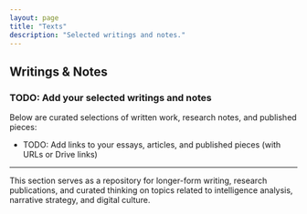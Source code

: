 ```yaml
---
layout: page
title: "Texts"
description: "Selected writings and notes."
---
```


## Writings & Notes

### TODO: Add your selected writings and notes

Below are curated selections of written work, research notes, and published pieces:

- TODO: Add links to your essays, articles, and published pieces (with URLs or Drive links)

---

This section serves as a repository for longer-form writing, research publications, and curated thinking on topics related to intelligence analysis, narrative strategy, and digital culture.

